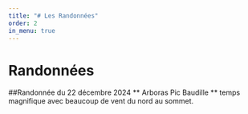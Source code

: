 ```yaml
---
title: "# Les Randonnées"
order: 2
in_menu: true
---
```

# Randonnées

##Randonnée du 22 décembre 2024 ** Arboras Pic Baudille ** temps magnifique avec beaucoup de vent du nord au sommet. 